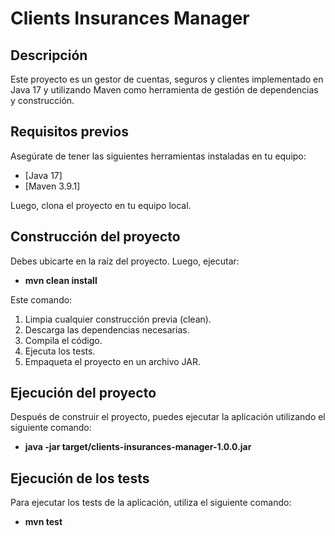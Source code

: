 # Clients Insurances Manager

## Descripción

Este proyecto es un gestor de cuentas, seguros y clientes implementado en Java 17 y utilizando Maven como herramienta de gestión de dependencias y construcción.

## Requisitos previos

Asegúrate de tener las siguientes herramientas instaladas en tu equipo:

- [Java 17]
- [Maven 3.9.1]

Luego, clona el proyecto en tu equipo local.

## Construcción del proyecto

Debes ubicarte en la raíz del proyecto. Luego, ejecutar:

- **mvn clean install**

Este comando:

1. Limpia cualquier construcción previa (clean).
2. Descarga las dependencias necesarias.
3. Compila el código.
4. Ejecuta los tests.
5. Empaqueta el proyecto en un archivo JAR.

## Ejecución del proyecto

Después de construir el proyecto, puedes ejecutar la aplicación utilizando el siguiente comando:

- **java -jar target/clients-insurances-manager-1.0.0.jar**

## Ejecución de los tests

Para ejecutar los tests de la aplicación, utiliza el siguiente comando:

- **mvn test**
